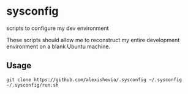 # sysconfig
scripts to configure my dev environment

These scripts should allow me to reconstruct my entire development environment on a blank Ubuntu machine.

## Usage
```
git clone https://github.com/alexishevia/.sysconfig ~/.sysconfig
~/.sysconfig/run.sh
```
